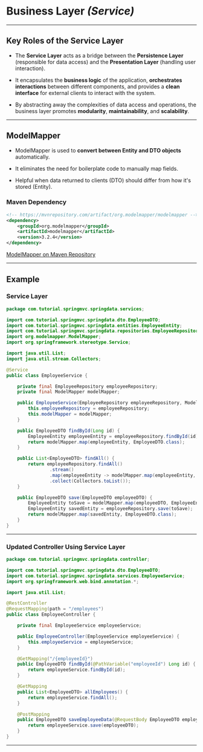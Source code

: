 # Business Layer _(Service)_

---

## Key Roles of the Service Layer

- The **Service Layer** acts as a bridge between the **Persistence Layer** (responsible for data access) and the **Presentation Layer** (handling user interaction).
    
- It encapsulates the **business logic** of the application, **orchestrates interactions** between different components, and provides a **clean interface** for external clients to interact with the system.
    
- By abstracting away the complexities of data access and operations, the business layer promotes **modularity**, **maintainability**, and **scalability**.
    

---

## ModelMapper

- ModelMapper is used to **convert between Entity and DTO objects** automatically.
    
- It eliminates the need for boilerplate code to manually map fields.
    
- Helpful when data returned to clients (DTO) should differ from how it's stored (Entity).
    

### Maven Dependency

```xml
<!-- https://mvnrepository.com/artifact/org.modelmapper/modelmapper -->
<dependency>
    <groupId>org.modelmapper</groupId>
    <artifactId>modelmapper</artifactId>
    <version>3.2.4</version>
</dependency>
```

[ModelMapper on Maven Repository](https://mvnrepository.com/artifact/org.modelmapper/modelmapper/3.2.4)

---

## Example

### Service Layer

```java
package com.tutorial.springmvc.springdata.services;

import com.tutorial.springmvc.springdata.dto.EmployeeDTO;
import com.tutorial.springmvc.springdata.entities.EmployeeEntity;
import com.tutorial.springmvc.springdata.repositories.EmployeeRepository;
import org.modelmapper.ModelMapper;
import org.springframework.stereotype.Service;

import java.util.List;
import java.util.stream.Collectors;

@Service
public class EmployeeService {

    private final EmployeeRepository employeeRepository;
    private final ModelMapper modelMapper;

    public EmployeeService(EmployeeRepository employeeRepository, ModelMapper modelMapper) {
        this.employeeRepository = employeeRepository;
        this.modelMapper = modelMapper;
    }

    public EmployeeDTO findById(Long id) {
        EmployeeEntity employeeEntity = employeeRepository.findById(id).orElse(null);
        return modelMapper.map(employeeEntity, EmployeeDTO.class);
    }

    public List<EmployeeDTO> findAll() {
        return employeeRepository.findAll()
                .stream()
                .map(employeeEntity -> modelMapper.map(employeeEntity, EmployeeDTO.class))
                .collect(Collectors.toList());
    }

    public EmployeeDTO save(EmployeeDTO employeeDTO) {
        EmployeeEntity toSave = modelMapper.map(employeeDTO, EmployeeEntity.class);
        EmployeeEntity savedEntity = employeeRepository.save(toSave);
        return modelMapper.map(savedEntity, EmployeeDTO.class);
    }
}
```

---

### Updated Controller Using Service Layer

```java
package com.tutorial.springmvc.springdata.controller;

import com.tutorial.springmvc.springdata.dto.EmployeeDTO;
import com.tutorial.springmvc.springdata.services.EmployeeService;
import org.springframework.web.bind.annotation.*;

import java.util.List;

@RestController
@RequestMapping(path = "/employees")
public class EmployeeController {

    private final EmployeeService employeeService;

    public EmployeeController(EmployeeService employeeService) {
        this.employeeService = employeeService;
    }

    @GetMapping("/{employeeId}")
    public EmployeeDTO findById(@PathVariable("employeeId") Long id) {
        return employeeService.findById(id);
    }

    @GetMapping
    public List<EmployeeDTO> allEmployees() {
        return employeeService.findAll();
    }

    @PostMapping
    public EmployeeDTO saveEmployeeData(@RequestBody EmployeeDTO employeeDTO) {
        return employeeService.save(employeeDTO);
    }
}
```

---
